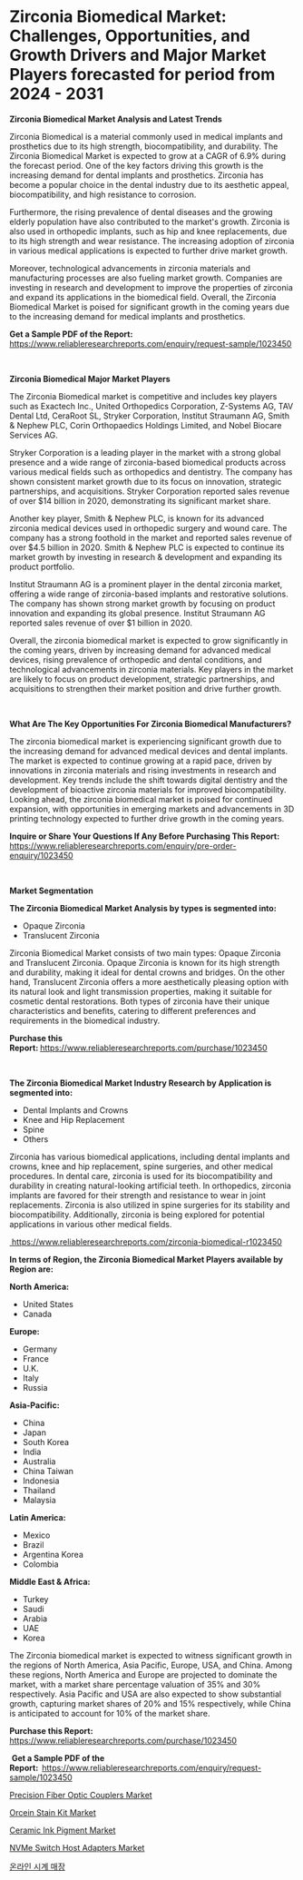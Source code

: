 <p><h1>Zirconia Biomedical Market: Challenges, Opportunities, and Growth Drivers and Major Market Players forecasted for period from 2024 - 2031</h1></p><p><strong>Zirconia Biomedical Market Analysis and Latest Trends</strong></p>
<p><p>Zirconia Biomedical is a material commonly used in medical implants and prosthetics due to its high strength, biocompatibility, and durability. The Zirconia Biomedical Market is expected to grow at a CAGR of 6.9% during the forecast period. One of the key factors driving this growth is the increasing demand for dental implants and prosthetics. Zirconia has become a popular choice in the dental industry due to its aesthetic appeal, biocompatibility, and high resistance to corrosion.</p><p>Furthermore, the rising prevalence of dental diseases and the growing elderly population have also contributed to the market's growth. Zirconia is also used in orthopedic implants, such as hip and knee replacements, due to its high strength and wear resistance. The increasing adoption of zirconia in various medical applications is expected to further drive market growth.</p><p>Moreover, technological advancements in zirconia materials and manufacturing processes are also fueling market growth. Companies are investing in research and development to improve the properties of zirconia and expand its applications in the biomedical field. Overall, the Zirconia Biomedical Market is poised for significant growth in the coming years due to the increasing demand for medical implants and prosthetics.</p></p>
<p><strong>Get a Sample PDF of the Report:&nbsp;</strong> <a href="https://www.reliableresearchreports.com/enquiry/request-sample/1023450">https://www.reliableresearchreports.com/enquiry/request-sample/1023450</a></p>
<p>&nbsp;</p>
<p><strong>Zirconia Biomedical Major Market Players</strong></p>
<p><p>The Zirconia Biomedical market is competitive and includes key players such as Exactech Inc., United Orthopedics Corporation, Z-Systems AG, TAV Dental Ltd, CeraRoot SL, Stryker Corporation, Institut Straumann AG, Smith & Nephew PLC, Corin Orthopaedics Holdings Limited, and Nobel Biocare Services AG.</p><p>Stryker Corporation is a leading player in the market with a strong global presence and a wide range of zirconia-based biomedical products across various medical fields such as orthopedics and dentistry. The company has shown consistent market growth due to its focus on innovation, strategic partnerships, and acquisitions. Stryker Corporation reported sales revenue of over $14 billion in 2020, demonstrating its significant market share.</p><p>Another key player, Smith & Nephew PLC, is known for its advanced zirconia medical devices used in orthopedic surgery and wound care. The company has a strong foothold in the market and reported sales revenue of over $4.5 billion in 2020. Smith & Nephew PLC is expected to continue its market growth by investing in research & development and expanding its product portfolio.</p><p>Institut Straumann AG is a prominent player in the dental zirconia market, offering a wide range of zirconia-based implants and restorative solutions. The company has shown strong market growth by focusing on product innovation and expanding its global presence. Institut Straumann AG reported sales revenue of over $1 billion in 2020.</p><p>Overall, the zirconia biomedical market is expected to grow significantly in the coming years, driven by increasing demand for advanced medical devices, rising prevalence of orthopedic and dental conditions, and technological advancements in zirconia materials. Key players in the market are likely to focus on product development, strategic partnerships, and acquisitions to strengthen their market position and drive further growth.</p></p>
<p>&nbsp;</p>
<p><strong>What Are The Key Opportunities For Zirconia Biomedical Manufacturers?</strong></p>
<p><p>The zirconia biomedical market is experiencing significant growth due to the increasing demand for advanced medical devices and dental implants. The market is expected to continue growing at a rapid pace, driven by innovations in zirconia materials and rising investments in research and development. Key trends include the shift towards digital dentistry and the development of bioactive zirconia materials for improved biocompatibility. Looking ahead, the zirconia biomedical market is poised for continued expansion, with opportunities in emerging markets and advancements in 3D printing technology expected to further drive growth in the coming years.</p></p>
<p><strong>Inquire or Share Your Questions If Any Before Purchasing This Report:</strong> <a href="https://www.reliableresearchreports.com/enquiry/pre-order-enquiry/1023450">https://www.reliableresearchreports.com/enquiry/pre-order-enquiry/1023450</a></p>
<p>&nbsp;</p>
<p><strong>Market Segmentation</strong></p>
<p><strong>The Zirconia Biomedical Market Analysis by types is segmented into:</strong></p>
<p><ul><li>Opaque Zirconia</li><li>Translucent Zirconia</li></ul></p>
<p><p>Zirconia Biomedical Market consists of two main types: Opaque Zirconia and Translucent Zirconia. Opaque Zirconia is known for its high strength and durability, making it ideal for dental crowns and bridges. On the other hand, Translucent Zirconia offers a more aesthetically pleasing option with its natural look and light transmission properties, making it suitable for cosmetic dental restorations. Both types of zirconia have their unique characteristics and benefits, catering to different preferences and requirements in the biomedical industry.</p></p>
<p><strong>Purchase this Report:&nbsp;</strong><a href="https://www.reliableresearchreports.com/purchase/1023450">https://www.reliableresearchreports.com/purchase/1023450</a></p>
<p>&nbsp;</p>
<p><strong>The Zirconia Biomedical Market Industry Research by Application is segmented into:</strong></p>
<p><ul><li>Dental Implants and Crowns</li><li>Knee and Hip Replacement</li><li>Spine</li><li>Others</li></ul></p>
<p><p>Zirconia has various biomedical applications, including dental implants and crowns, knee and hip replacement, spine surgeries, and other medical procedures. In dental care, zirconia is used for its biocompatibility and durability in creating natural-looking artificial teeth. In orthopedics, zirconia implants are favored for their strength and resistance to wear in joint replacements. Zirconia is also utilized in spine surgeries for its stability and biocompatibility. Additionally, zirconia is being explored for potential applications in various other medical fields.</p></p>
<p><a href="https://www.reliableresearchreports.com/zirconia-biomedical-r1023450">&nbsp;https://www.reliableresearchreports.com/zirconia-biomedical-r1023450</a></p>
<p><strong>In terms of Region, the Zirconia Biomedical Market Players available by Region are:</strong></p>
<p>
    <p> <strong> North America: </strong>
        <ul>
            <li>United States</li>
            <li>Canada</li>
        </ul>
        </p> 
    <p> <strong> Europe: </strong>
        <ul>
            <li>Germany</li>
            <li>France</li>
            <li>U.K.</li>
            <li>Italy</li>
            <li>Russia</li>
        </ul>
        </p> 
    <p> <strong> Asia-Pacific: </strong>
        <ul>
            <li>China</li>
            <li>Japan</li>
            <li>South Korea</li>
            <li>India</li>
            <li>Australia</li>
            <li>China Taiwan</li>
            <li>Indonesia</li>
            <li>Thailand</li>
            <li>Malaysia</li>
        </ul>
        </p> 
    <p> <strong> Latin America: </strong>
        <ul>
            <li>Mexico</li>
            <li>Brazil</li>
            <li>Argentina Korea</li>
            <li>Colombia</li>
        </ul>
        </p> 
    <p> <strong> Middle East & Africa: </strong>
        <ul>
            <li>Turkey</li>
            <li>Saudi</li>
            <li>Arabia</li>
            <li>UAE</li>
            <li>Korea</li>
        </ul>
    </p>
    </p>
<p><p>The Zirconia biomedical market is expected to witness significant growth in the regions of North America, Asia Pacific, Europe, USA, and China. Among these regions, North America and Europe are projected to dominate the market, with a market share percentage valuation of 35% and 30% respectively. Asia Pacific and USA are also expected to show substantial growth, capturing market shares of 20% and 15% respectively, while China is anticipated to account for 10% of the market share.</p></p>
<p><strong>Purchase this Report: </strong><a href="https://www.reliableresearchreports.com/purchase/1023450">https://www.reliableresearchreports.com/purchase/1023450</a></p>
<p>&nbsp;<strong>Get a Sample PDF of the Report:&nbsp;&nbsp;</strong><a href="https://www.reliableresearchreports.com/enquiry/request-sample/1023450">https://www.reliableresearchreports.com/enquiry/request-sample/1023450</a></p>
<p><strong></strong></p>
<p><p><a href="https://www.linkedin.com/pulse/precision-fiber-optic-couplers-market-report-reveals-latest-trends-7n43f">Precision Fiber Optic Couplers Market</a></p><p><a href="https://github.com/timeliteaut/Market-Research-Report-List-2/blob/main/orcein-stain-kit-market.md">Orcein Stain Kit Market</a></p><p><a href="https://github.com/seekum/Market-Research-Report-List-2/blob/main/ceramic-ink-pigment-market.md">Ceramic Ink Pigment Market</a></p><p><a href="https://www.linkedin.com/pulse/nvme-switch-host-adapters-market-analysis-sze-forecasted-djwae">NVMe Switch Host Adapters Market</a></p><p><a href="https://github.com/durgin521/Market-Research-Report-List-1/blob/main/339644754616.md">온라인 시계 매장</a></p></p>
